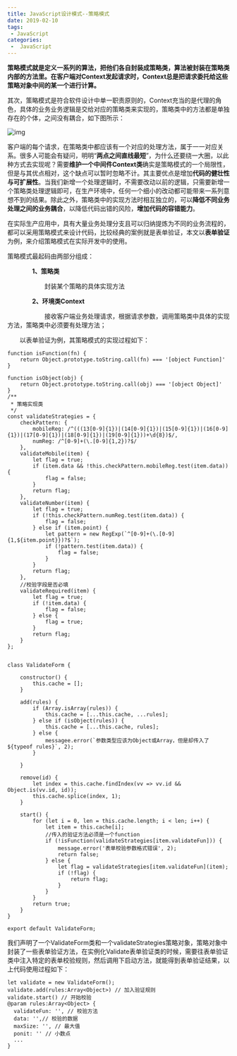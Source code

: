 ```yaml
---
title: JavaScript设计模式--策略模式
date: 2019-02-10
tags:
 - JavaScript
categories:
 -  JavaScript
---
```


**策略模式就是定义一系列的算法，把他们各自封装成策略类，算法被封装在策略类内部的方法里。在客户端对Context发起请求时，Context总是把请求委托给这些策略对象中间的某一个进行计算。**

其次，策略模式是符合软件设计中单一职责原则的，Context充当的是代理的角色，具体的业务业务逻辑是交给对应的策略类来实现的，策略类中的方法都是单独存在的个体，之间没有耦合，如下图所示：

![img](http://lcbblog.com/images/Strategy/Strategy.png)

客户端的每个请求，在策略类中都应该有一个对应的处理方法，属于一一对应关系。很多人可能会有疑问，明明“**两点之间直线最短**”，为什么还要绕一大圈，以此种方式去实现呢？需要**维护一个中间件Context类**确实是策略模式的一个局限性，但是与其优点相对，这个缺点可以暂时忽略不计。其主要优点是增加**代码的健壮性与可扩展性**。当我们新增一个处理逻辑时，不需要改动以前的逻辑，只需要新增一个策略类处理逻辑即可，在生产环境中，任何一个细小的改动都可能带来一系列意想不到的结果。除此之外，策略类中的实现方法时相互独立的，可以**降低不同业务处理之间的业务耦合**，以降低代码出错的风险，**增加代码的容错能力**。

在实际生产应用中，具有大量业务处理分支且可以归纳提炼为不同的业务流程的，都可以采用策略模式来设计代码，比较经典的案例就是表单验证，本文以**表单验证**为例，来介绍策略模式在实际开发中的使用。

策略模式最起码由两部分组成：

　　　　**1、策略类**

　　　　　　封装某个策略的具体实现方法

　　　　**2、环境类Context**

　　　　　　接收客户端业务处理请求，根据请求参数，调用策略类中具体的实现方法，策略类中必须要有处理方法；

　　以表单验证为例，其策略模式的实现过程如下：

```
function isFunction(fn) {
    return Object.prototype.toString.call(fn) === '[object Function]'
}

function isObject(obj) {
    return Object.prototype.toString.call(obj) === '[object Object]'
}
/**
 * 策略实现类
 */
const validateStrategies = {
    checkPattern: {
        mobileReg: /^(((13[0-9]{1})|(14[0-9]{1})|(15[0-9]{1})|(16[0-9]{1})|(17[0-9]{1})|(18[0-9]{1})|(19[0-9]{1}))+\d{8})$/,
        numReg: /^[0-9]+(\.[0-9]{1,2})?$/
    },
    validateMobile(item) {
        let flag = true;
        if (item.data && !this.checkPattern.mobileReg.test(item.data)) {
            flag = false;
        }
        return flag;
    },
    validateNumber(item) {
        let flag = true;
        if (!this.checkPattern.numReg.test(item.data)) {
            flag = false;
        } else if (item.point) {
            let pattern = new RegExp(`^[0-9]+(\.[0-9]{1,${item.point}})?$`);
            if (!pattern.test(item.data)) {
                flag = false;
            }
        }
        return flag;
    },
    //校验字段是否必填
    validateRequired(item) {
        let flag = true;
        if (!item.data) {
            flag = false;
        } else {
            flag = true;
        }
        return flag;
    }
};


class ValidateForm {

    constructor() {
        this.cache = [];
    }

    add(rules) {
        if (Array.isArray(rules)) {
            this.cache = [...this.cache, ...rules];
        } else if (isObject(rules)) {
            this.cache = [...this.cache, rules];
        } else {
            messagee.error(`参数类型应该为Object或Array，但是却传入了${typeof rules}`, 2);
        }

    }

    remove(id) {
        let index = this.cache.findIndex(vv => vv.id && Object.is(vv.id, id));
        this.cache.splice(index, 1);
    }

    start() {
        for (let i = 0, len = this.cache.length; i < len; i++) {
            let item = this.cache[i];
            //传入的验证方法必须是一个function
            if (!isFunction(validateStrategies[item.validateFun])) {
                message.error('表单校验参数格式错误', 2);
                return false;
            } else {
                let flag = validateStrategies[item.validateFun](item);
                if (!flag) {
                    return flag;
                }
            }
        }
        return true;
    }
}

export default ValidateForm;
```

我们声明了一个ValidateForm类和一个validateStrategies策略对象，策略对象中封装了一些表单验证方法，在实例化Validate表单验证类的时候，需要往表单验证类中注入特定的表单校验规则，然后调用下启动方法，就能得到表单验证结果，以上代码使用过程如下：

```
let validate = new ValidateForm();
validate.add(rules:Array<Object>) // 加入验证规则 
validate.start() // 开始校验 
@param rules:Array<Object> {
  validateFun: '', // 校验方法
  data: '',// 校验的数据
  maxSize: '', // 最大值
  ponit: '' // 小数点
  ...
}
```

